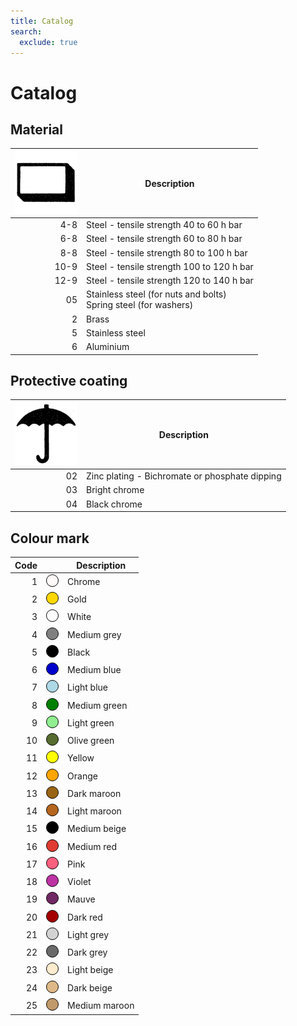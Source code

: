 ```yaml
---
title: Catalog
search:
  exclude: true
---
```


# Catalog

## Material
| ![](assets/images/material.png) | Description |
|--:|---|
| 4-8 | Steel - tensile strength 40 to 60 h bar |
| 6-8 | Steel - tensile strength 60 to 80 h bar |
| 8-8 | Steel - tensile strength 80 to 100 h bar |
| 10-9 | Steel - tensile strength 100 to 120 h bar |
| 12-9 | Steel - tensile strength 120 to 140 h bar |
| 05 | Stainless steel (for nuts and bolts)<br/>Spring steel (for washers) |
| 2 | Brass |
| 5 | Stainless steel |
| 6 | Aluminium |


## Protective coating
| ![](assets/images/protection.png) | Description |
|--:|---|
| 02 | Zinc plating - Bichromate or phosphate dipping |
| 03 | Bright chrome |
| 04 | Black chrome |


## Colour mark
|  Code |   |  Description |
|--:| :-: | --- |
| 1 | <svg width="20" height="20"><circle stroke="black" stroke-width="1" cx="10" cy="10" r="9.5" fill="#fffafa" /></svg> | Chrome |
| 2 | <svg width="20" height="20"><circle stroke="black" stroke-width="1" cx="10" cy="10" r="9.5" fill="#ffd700" /></svg> | Gold |
| 3 | <svg width="20" height="20"><circle stroke="black" stroke-width="1" cx="10" cy="10" r="9.5" fill="#ffffff" /></svg> | White |
| 4 | <svg width="20" height="20"><circle stroke="black" stroke-width="1" cx="10" cy="10" r="9.5" fill="#808080" /></svg> | Medium grey |
| 5 | <svg width="20" height="20"><circle stroke="black" stroke-width="1" cx="10" cy="10" r="9.5" fill="#000000" /></svg> | Black |
| 6 | <svg width="20" height="20"><circle stroke="black" stroke-width="1" cx="10" cy="10" r="9.5" fill="#0000cd" /></svg> | Medium blue |
| 7 | <svg width="20" height="20"><circle stroke="black" stroke-width="1" cx="10" cy="10" r="9.5" fill="#add8e6" /></svg> | Light blue |
| 8 | <svg width="20" height="20"><circle stroke="black" stroke-width="1" cx="10" cy="10" r="9.5" fill="#008000" /></svg> | Medium green |
| 9 | <svg width="20" height="20"><circle stroke="black" stroke-width="1" cx="10" cy="10" r="9.5" fill="#90ee90" /></svg> | Light green |
| 10 | <svg width="20" height="20"><circle stroke="black" stroke-width="1" cx="10" cy="10" r="9.5" fill="#556b2f" /></svg> | Olive green |
| 11 | <svg width="20" height="20"><circle stroke="black" stroke-width="1" cx="10" cy="10" r="9.5" fill="#ffff00" /></svg> | Yellow |
| 12 | <svg width="20" height="20"><circle stroke="black" stroke-width="1" cx="10" cy="10" r="9.5" fill="#ffa500" /></svg> | Orange |
| 13 | <svg width="20" height="20"><circle stroke="black" stroke-width="1" cx="10" cy="10" r="9.5" fill="#996515" /></svg> | Dark maroon |
| 14 | <svg width="20" height="20"><circle stroke="black" stroke-width="1" cx="10" cy="10" r="9.5" fill="#b5651d" /></svg> | Light maroon |
| 15 | <svg width="20" height="20"><circle stroke="black" stroke-width="1" cx="10" cy="10" r="9.5" fill="ffe4c4" /></svg> | Medium beige |
| 16 | <svg width="20" height="20"><circle stroke="black" stroke-width="1" cx="10" cy="10" r="9.5" fill="#e03c31" /></svg> | Medium red |
| 17 | <svg width="20" height="20"><circle stroke="black" stroke-width="1" cx="10" cy="10" r="9.5" fill="#fb607f" /></svg> | Pink |
| 18 | <svg width="20" height="20"><circle stroke="black" stroke-width="1" cx="10" cy="10" r="9.5" fill="#bd33a4" /></svg> | Violet |
| 19 | <svg width="20" height="20"><circle stroke="black" stroke-width="1" cx="10" cy="10" r="9.5" fill="#702963" /></svg> | Mauve |
| 20 | <svg width="20" height="20"><circle stroke="black" stroke-width="1" cx="10" cy="10" r="9.5" fill="#a40000" /></svg> | Dark red |
| 21 | <svg width="20" height="20"><circle stroke="black" stroke-width="1" cx="10" cy="10" r="9.5" fill="#d3d3d3" /></svg> | Light grey |
| 22 | <svg width="20" height="20"><circle stroke="black" stroke-width="1" cx="10" cy="10" r="9.5" fill="#696969" /></svg> | Dark grey |
| 23 | <svg width="20" height="20"><circle stroke="black" stroke-width="1" cx="10" cy="10" r="9.5" fill="#ffebcd" /></svg> | Light beige |
| 24 | <svg width="20" height="20"><circle stroke="black" stroke-width="1" cx="10" cy="10" r="9.5" fill="#deb887" /></svg> | Dark beige |
| 25 | <svg width="20" height="20"><circle stroke="black" stroke-width="1" cx="10" cy="10" r="9.5" fill="#c19a6b" /></svg> | Medium maroon |


